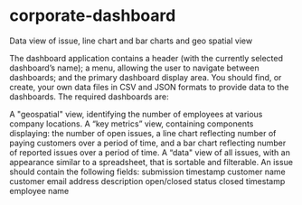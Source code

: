 # corporate-dashboard
Data view of issue, line chart and bar charts and geo spatial view

The dashboard application  contains a header (with the currently selected dashboard’s name); a menu, allowing the user to navigate between dashboards; and the primary dashboard display area. You should find, or create, your own data files in CSV and JSON formats to provide data to the dashboards. The required dashboards are:

A "geospatial" view, identifying the number of employees at various company locations.
A “key metrics” view, containing components displaying: the number of open issues, a line chart reflecting number of paying customers over a period of time, and a bar chart reflecting number of reported issues over a period of time.
A “data" view of all issues, with an appearance similar to a spreadsheet, that is sortable and filterable. An issue should contain the following fields:
submission timestamp
customer name
customer email address
description
open/closed status
closed timestamp
employee name

